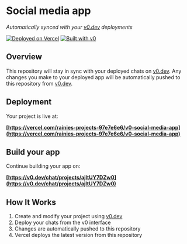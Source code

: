 # Social media app

*Automatically synced with your [v0.dev](https://v0.dev) deployments*

[![Deployed on Vercel](https://img.shields.io/badge/Deployed%20on-Vercel-black?style=for-the-badge&logo=vercel)](https://vercel.com/rainies-projects-97e7e6e6/v0-social-media-app)
[![Built with v0](https://img.shields.io/badge/Built%20with-v0.dev-black?style=for-the-badge)](https://v0.dev/chat/projects/ajltUY7DZw0)

## Overview

This repository will stay in sync with your deployed chats on [v0.dev](https://v0.dev).
Any changes you make to your deployed app will be automatically pushed to this repository from [v0.dev](https://v0.dev).

## Deployment

Your project is live at:

**[https://vercel.com/rainies-projects-97e7e6e6/v0-social-media-app](https://vercel.com/rainies-projects-97e7e6e6/v0-social-media-app)**

## Build your app

Continue building your app on:

**[https://v0.dev/chat/projects/ajltUY7DZw0](https://v0.dev/chat/projects/ajltUY7DZw0)**

## How It Works

1. Create and modify your project using [v0.dev](https://v0.dev)
2. Deploy your chats from the v0 interface
3. Changes are automatically pushed to this repository
4. Vercel deploys the latest version from this repository